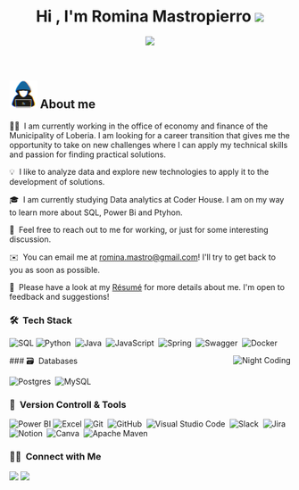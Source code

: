 
<h1 align="center"><b>Hi , I'm Romina Mastropierro </b><img src="https://media.giphy.com/media/hvRJCLFzcasrR4ia7z/giphy.gif" width="35"></h1>
<!--  -->

<p align="center">
 <a href="https://github.com/DenverCoder1/readme-typing-svg">
  <img src="https://readme-typing-svg.herokuapp.com?font=Time+New+Roman&color=cyan&size=25&center=false&width=600&height=100&lines=Roma..&hearts;++;Bachelor's+Degree+in+Administration;+Full+Stack+Developer,;Data+analytics+Student,;Active+Learner/Researcher,;Love+to+learn+new+stuffs..<3">
</a>

</p>


<br>

## <picture><img src = "https://github.com/0xAbdulKhalid/0xAbdulKhalid/raw/main/assets/mdImages/about_me.gif" width = 50px></picture> **About me**

👨‍💻 &nbsp;I am currently working in the office of economy and finance of the Municipality of Loberia. I am looking for a career transition that gives me the opportunity to take on new
challenges where I can apply my technical skills and passion for finding practical solutions. 

💡 &nbsp;I like to analyze data and explore new technologies to apply it to the development of solutions. 

🎓 &nbsp;I am currently studying Data analytics at Coder House. I am on my way to learn more about SQL, Power Bi and Ptyhon. 

💬 &nbsp;Feel free to reach out to me for working, or just for some interesting discussion.

✉️ &nbsp;You can email me at romina.mastro@gmail.com! I'll try to get back to you as soon as possible.

📄 &nbsp;Please have a look at my [Résumé]( https://www.canva.com/design/DAGEuyTLkiY/bXLzOW_FoMrN4CjgXua_fw/view?utm_content=DAGEuyTLkiY&utm_campaign=designshare&utm_medium=link&utm_source=viewer) for more details about me. I'm open to feedback and suggestions!



### 🛠 &nbsp;Tech Stack
![SQL](https://img.shields.io/badge/SQL-003B57?style=for-the-badge&logo=sql&logoColor=white)
![Python](https://img.shields.io/badge/python-3670A0?style=for-the-badge&logo=python&logoColor=ffdd54)&nbsp;
![Java](https://img.shields.io/badge/java-%23ED8B00.svg?style=for-the-badge&logo=java&logoColor=white)&nbsp;
![JavaScript](https://img.shields.io/badge/javascript-%23323330.svg?style=for-the-badge&logo=javascript&logoColor=%23F7DF1E)&nbsp;
![Spring](https://img.shields.io/badge/spring-%236DB33F.svg?style=for-the-badge&logo=spring&logoColor=white)&nbsp;
![Swagger](https://img.shields.io/badge/-Swagger-%23Clojure?style=for-the-badge&logo=swagger&logoColor=white)&nbsp;
![Docker](https://img.shields.io/badge/Docker-2496ED?style=for-the-badge&logo=docker&logoColor=white)



<img alt="Night Coding" src="https://marketerkapoor.com/wp-content/uploads/2023/06/Pushkar-Kapoor-Data-Visualization-Specialist.gif" align="right"/>
### 🗃 &nbsp;Databases



![Postgres](https://img.shields.io/badge/postgres-%23316192.svg?style=for-the-badge&logo=postgresql&logoColor=white)&nbsp;
![MySQL](https://img.shields.io/badge/MySQL-4479A1?style=for-the-badge&logo=mysql&logoColor=white)







### 🧰 &nbsp;Version Controll & Tools 
![Power BI](https://img.shields.io/badge/Power%20BI-F2C811?style=for-the-badge&logo=power-bi&logoColor=white)
![Excel](https://img.shields.io/badge/Excel-217346?style=for-the-badge&logo=microsoft-excel&logoColor=white)
![Git](https://img.shields.io/badge/git-%23F05033.svg?style=for-the-badge&logo=git&logoColor=white)&nbsp;
![GitHub](https://img.shields.io/badge/github-%23121011.svg?style=for-the-badge&logo=github&logoColor=white)&nbsp;
![Visual Studio Code](https://img.shields.io/badge/Visual%20Studio%20Code-0078d7.svg?style=for-the-badge&logo=visual-studio-code&logoColor=white)&nbsp;
![Slack](https://img.shields.io/badge/Slack-4A154B?style=for-the-badge&logo=slack&logoColor=white)&nbsp;
![Jira](https://img.shields.io/badge/jira-%230A0FFF.svg?style=for-the-badge&logo=jira&logoColor=white)&nbsp;
![Notion](https://img.shields.io/badge/Notion-%23000000.svg?style=for-the-badge&logo=notion&logoColor=white)&nbsp;
![Canva](https://img.shields.io/badge/Canva-%2300C4CC.svg?style=for-the-badge&logo=Canva&logoColor=white)&nbsp;
![Apache Maven](https://img.shields.io/badge/Apache%20Maven-C71A36?style=for-the-badge&logo=Apache%20Maven&logoColor=white)&nbsp;




### 🤝🏻 &nbsp;Connect with Me

<p align="center">

<a href="https://www.linkedin.com/in/rominamastropierro/"><img src="https://img.shields.io/badge/-Romina Mastropierro-0077B5?style=flat&logo=Linkedin&logoColor=white"/></a>
<a href="mailto:romina.mastro@gmail.com"><img src="https://img.shields.io/badge/-romina.mastro@gmail.com-D14836?style=flat&logo=Gmail&logoColor=white"/></a>

</p>

